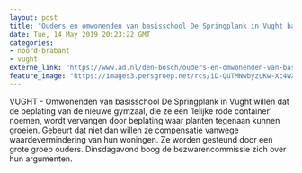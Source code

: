 ```yaml
---
layout: post
title: "Ouders en omwonenden van basisschool De Springplank in Vught balen van ‘rode container’ als gymzaal"
date: Tue, 14 May 2019 20:23:22 GMT
categories: 
- noord-brabant 
- vught 
externe_link: "https://www.ad.nl/den-bosch/ouders-en-omwonenden-van-basisschool-de-springplank-in-vught-balen-van-rode-container-als-gymzaal~a99a7f54/"
feature_image: "https://images3.persgroep.net/rcs/iD-QuTMNwbyzuKw-Xc4wXXCAF9w/diocontent/148369349/_fitwidth/400/?appId=21791a8992982cd8da851550a453bd7f&quality=0.7"
---
```


VUGHT - Omwonenden van basisschool De Springplank in Vught willen dat de beplating van de nieuwe gymzaal, die ze een ‘lelijke rode container’ noemen, wordt vervangen door beplating waar planten tegenaan kunnen groeien. Gebeurt dat niet dan willen ze compensatie vanwege waardevermindering van hun woningen. Ze worden gesteund door een grote groep ouders. Dinsdagavond boog de bezwarencommissie zich over hun argumenten.
